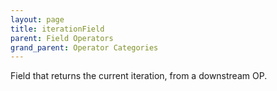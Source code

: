 ```yaml
---
layout: page
title: iterationField
parent: Field Operators
grand_parent: Operator Categories
---
```


Field that returns the current iteration, from a downstream OP.
